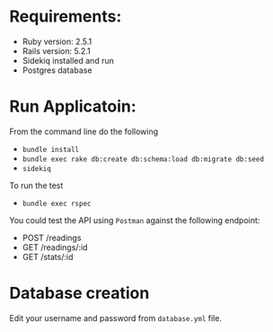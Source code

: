 # Requirements:

* Ruby version: 2.5.1
* Rails version: 5.2.1
* Sidekiq installed and run
* Postgres database

# Run Applicatoin:
From the command line do the following

* `bundle install`
* `bundle exec rake db:create db:schema:load db:migrate db:seed`
* `sidekiq`

To run the test
* `bundle exec rspec`

You could test the API using `Postman` against the following endpoint:

- POST /readings
- GET /readings/:id
- GET /stats/:id

# Database creation
Edit your username and password from `database.yml` file.

